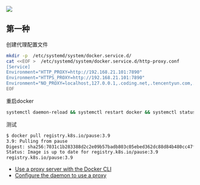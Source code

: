 
![](https://i-blog.csdnimg.cn/blog_migrate/0b3d11833631d118b9b681a5f82cdc67.png)

## 第一种

创建代理配置文件
```bash
mkdir -p  /etc/systemd/system/docker.service.d/
cat <<EOF >  /etc/systemd/system/docker.service.d/http-proxy.conf
[Service]
Environment="HTTP_PROXY=http://192.168.21.101:7890"
Environment="HTTPS_PROXY=http://192.168.21.101:7890"
Environment="NO_PROXY=localhost,127.0.0.1,.coding.net,.tencentyun.com,.myqcloud.com,harbor.bsgchina.com"
EOF
```
重启docker

```bash
systemctl daemon-reload && systemctl restart docker && systemctl status docker
```
测试

```bash
$ docker pull registry.k8s.io/pause:3.9
3.9: Pulling from pause
Digest: sha256:7031c1b283388d2c2e09b57badb803c05ebed362dc88d84b480cc47f72a21097
Status: Image is up to date for registry.k8s.io/pause:3.9
registry.k8s.io/pause:3.9
```


- [Use a proxy server with the Docker CLI](https://docs.docker.com/engine/cli/proxy/)
- [Configure the daemon to use a proxy](https://docs.docker.com/engine/daemon/proxy/)
